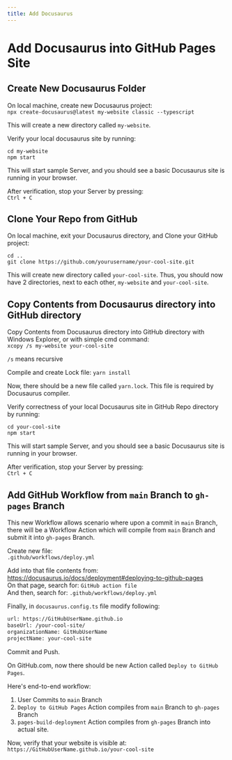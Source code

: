 ```yaml
---
title: Add Docusaurus
---
```


# Add Docusaurus into GitHub Pages Site

## Create New Docusaurus Folder

On local machine, create new Docusaurus project:  
`npx create-docusaurus@latest my-website classic --typescript`

This will create a new directory called `my-website`.

Verify your local docusaurus site by running:

```Cmd
cd my-website
npm start
```

This will start sample Server, and you should see a basic Docusaurus site is running in your browser.

After verification, stop your Server by pressing:  
`Ctrl + C`

## Clone Your Repo from GitHub

On local machine, exit your Docusaurus directory, and Clone your GitHub project:  

```Cmd
cd ..
git clone https://github.com/yourusername/your-cool-site.git
```

This will create new directory called `your-cool-site`. Thus, you should now have 2 directories, next to each other, `my-website` and `your-cool-site`.

## Copy Contents from Docusaurus directory into GitHub directory

Copy Contents from Docusaurus directory into GitHub directory with Windows Explorer, or with simple cmd command:  
`xcopy /s my-website your-cool-site`

`/s` means recursive

Compile and create Lock file:
`yarn install`

Now, there should be a new file called `yarn.lock`. This file is required by Docusaurus compiler.

Verify correctness of your local Docusaurus site in GitHub Repo directory by running:

```Cmd
cd your-cool-site
npm start
```

This will start sample Server, and you should see a basic Docusaurus site is running in your browser.

After verification, stop your Server by pressing:  
`Ctrl + C`

## Add GitHub Workflow from `main` Branch to `gh-pages` Branch

This new Workflow allows scenario where upon a commit in `main` Branch, there will be a Workflow Action which will compile from `main` Branch and submit it into `gh-pages` Branch.

Create new file:  
`.github/workflows/deploy.yml`

Add into that file contents from:  
https://docusaurus.io/docs/deployment#deploying-to-github-pages  
On that page, search for: `GitHub action file`  
And then, search for: `.github/workflows/deploy.yml`

Finally, in `docusaurus.config.ts` file modify following:  
```txt
url: https://GitHubUserName.github.io
baseUrl: /your-cool-site/
organizationName: GitHubUserName
projectName: your-cool-site
```

Commit and Push.

On GitHub.com, now there should be new Action called `Deploy to GitHub Pages`.

Here's end-to-end workflow:

1. User Commits to `main` Branch
1. `Deploy to GitHub Pages` Action compiles from `main` Branch to `gh-pages` Branch
1. `pages-build-deployment` Action compiles from `gh-pages` Branch into actual site.

Now, verify that your website is visible at:  
`https://GitHubUserName.github.io/your-cool-site`
